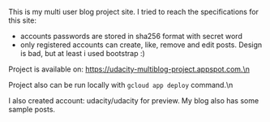 This is my multi user blog project site. I tried to reach the specifications for this site:
* accounts passwords are stored in sha256 format with secret word
* only registered accounts can create, like, remove and edit posts.
Design is bad, but at least i used bootstrap :)

Project is available on: https://udacity-multiblog-project.appspot.com.\n

Project also can be run locally with `gcloud app deploy` command.\n

I also created account: udacity/udacity for preview. My blog also has some sample posts.